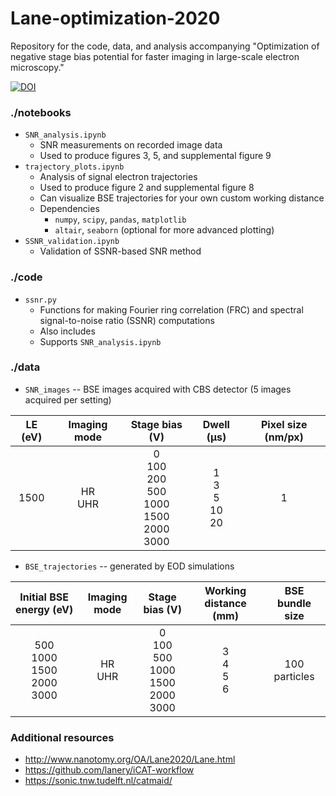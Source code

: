 # Lane-optimization-2020

Repository for the code, data, and analysis accompanying "Optimization of negative stage bias potential for faster imaging in large-scale electron microscopy."

[![DOI](https://zenodo.org/badge/doi/10.4121/12907205.svg)](https://doi.org/10.4121/12907205)


### ./notebooks
* `SNR_analysis.ipynb`
  * SNR measurements on recorded image data
  * Used to produce figures 3, 5, and supplemental figure 9
* `trajectory_plots.ipynb`
  * Analysis of signal electron trajectories
  * Used to produce figure 2 and supplemental figure 8
  * Can visualize BSE trajectories for your own custom working distance
  * Dependencies
    * `numpy`, `scipy`, `pandas`, `matplotlib`
    * `altair`, `seaborn` (optional for more advanced plotting)
* `SSNR_validation.ipynb`
  * Validation of SSNR-based SNR method


### ./code
* `ssnr.py`
  * Functions for making Fourier ring correlation (FRC) and spectral signal-to-noise ratio (SSNR) computations
  * Also includes 
  * Supports `SNR_analysis.ipynb`


### ./data
* `SNR_images` -- BSE images acquired with CBS detector (5 images acquired per setting)

| LE (eV) | Imaging mode | Stage bias (V) | Dwell (µs) | Pixel size (nm/px) |
|:-------:|:------------:|:--------------:|:----------:|:------------------:|
| 1500 | HR<br>UHR | 0<br>100<br>200<br>500<br>1000<br>1500<br>2000<br>3000 | 1<br>3<br>5<br>10<br>20 | 1 |

* `BSE_trajectories` -- generated by EOD simulations

| Initial BSE energy (eV) | Imaging mode | Stage bias (V) | Working distance (mm) | BSE bundle size |
|:-----------------------:|:------------:|:--------------:|:---------------------:|:---------------:|
| 500<br>1000<br>1500<br>2000<br>3000 |    HR<br>UHR | 0<br>100<br>500<br>1000<br>1500<br>2000<br>3000 | 3<br>4<br>5<br>6 | 100 particles |


### Additional resources
* http://www.nanotomy.org/OA/Lane2020/Lane.html
* https://github.com/lanery/iCAT-workflow
* https://sonic.tnw.tudelft.nl/catmaid/
